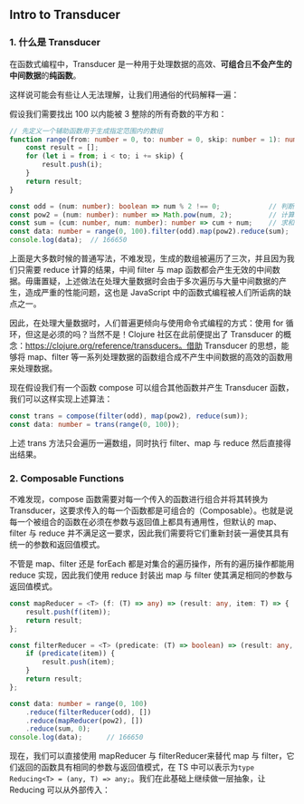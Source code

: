 ## Intro to Transducer

### 1. 什么是 Transducer

在函数式编程中，Transducer 是一种用于处理数据的高效、**可组合**且**不会产生的中间数据**的**纯函数**。

这样说可能会有些让人无法理解，让我们用通俗的代码解释一遍：

假设我们需要找出 100 以内能被 3 整除的所有奇数的平方和：

```typescript
// 先定义一个辅助函数用于生成指定范围内的数组
function range(from: number = 0, to: number = 0, skip: number = 1): number[] {
    const result = [];
    for (let i = from; i < to; i += skip) {
        result.push(i);
    }
    return result;
}

const odd = (num: number): boolean => num % 2 !== 0;			// 判断是否奇数
const pow2 = (num: number): number => Math.pow(num, 2);			// 计算平方
const sum = (cum: number, num: number): number => cum + num;	// 求和
const data: number = range(0, 100).filter(odd).map(pow2).reduce(sum);	// 计算结果
console.log(data);	// 166650
```

上面是大多数时候的普通写法，不难发现，生成的数组被遍历了三次，并且因为我们只需要 reduce 计算的结果，中间 filter 与 map 函数都会产生无效的中间数据。毋庸置疑，上述做法在处理大量数据时会由于多次遍历与大量中间数据的产生，造成严重的性能问题，这也是 JavaScript 中的函数式编程被人们所诟病的缺点之一。

因此，在处理大量数据时，人们普遍更倾向与使用命令式编程的方式：使用 for 循环，但这是必须的吗？当然不是！Clojure 社区在此前便提出了 Transducer 的概念：https://clojure.org/reference/transducers。借助 Transducer 的思想，能够将 map、filter 等一系列处理数据的函数组合成不产生中间数据的高效的函数用来处理数据。

现在假设我们有一个函数 compose 可以组合其他函数并产生 Transducer 函数，我们可以这样实现上述算法：

```typescript
const trans = compose(filter(odd), map(pow2), reduce(sum));
const data: number = trans(range(0, 100));
```

上述 trans 方法只会遍历一遍数组，同时执行 filter、map 与 reduce 然后直接得出结果。

### 2. Composable Functions 

不难发现，compose 函数需要对每一个传入的函数进行组合并将其转换为 Transducer，这要求传入的每一个函数都是可组合的（Composable）。也就是说每一个被组合的函数在必须在参数与返回值上都具有通用性，但默认的 map、filter 与 reduce 并不满足这一要求，因此我们需要将它们重新封装一遍使其具有统一的参数和返回值模式。

不管是 map、filter 还是 forEach 都是对集合的遍历操作，所有的遍历操作都能用 reduce 实现，因此我们使用 reduce 封装出 map 与 filter 使其满足相同的参数与返回值模式。

```typescript
const mapReducer = <T> (f: (T) => any) => (result: any, item: T) => {
    result.push(f(item));
    return result;
};

const filterReducer = <T> (predicate: (T) => boolean) => (result: any, item: T) => {
    if (predicate(item)) {
        result.push(item);
    }
    return result;
};

const data: number = range(0, 100)
    .reduce(filterReducer(odd), [])
    .reduce(mapReducer(pow2), [])
    .reduce(sum, 0);
console.log(data);		// 166650
```

现在，我们可以直接使用 mapReducer 与 filterReducer来替代 map 与 filter，它们返回的函数具有相同的参数与返回值模式，在 TS 中可以表示为`type Reducing<T> = (any, T) => any;`。我们在此基础上继续做一层抽象，让 Reducing 可以从外部传入：

```typescript

```

